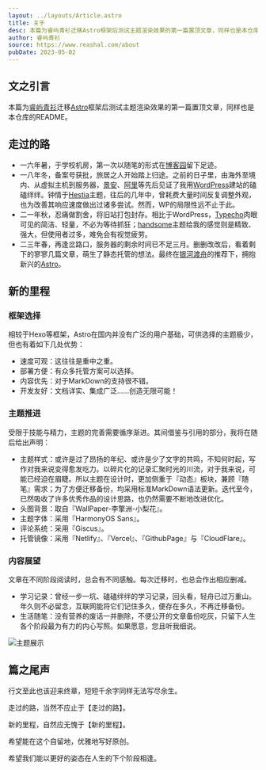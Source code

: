 ```yaml
---
layout: ../layouts/Article.astro
title: 关于
desc: 本篇为睿屿青衫迁移Astro框架后测试主题渲染效果的第一篇置顶文章，同样也是本仓库的README
author: 睿屿青衫
source: https://www.reashal.com/about
pubDate: 2023-05-02
---
```

## 文之引言

本篇为[睿屿青衫](//www.reashal.com)迁移[Astro](//astro.build/)框架后测试主题渲染效果的第一篇置顶文章，同样也是本仓库的README。

## 走过的路

+ 一六年暑，于学校机房，第一次以随笔的形式在[博客园](//www.cnblogs.com)留下足迹。
+ 一八年冬，备案号获批，旅居之人开始踏上归途。之前的日子里，由海外至境内、从虚拟主机到服务器，[景安](//www.zzidc.com)、[阿里](//www.aliyun.com)等先后见证了我用[WordPress](https://cn.wordpress.org/)建站的磕磕绊绊。钟情于[Hestia](https://cn.wordpress.org/themes/hestia/)主题，往后的几年中，曾耗费大量时间反复调整外观，也为改善其响应速度做出过诸多尝试。然而，WP的局限性远不止于此。
+ 二一年秋，忍痛做割舍，将旧站打包封存。相比于WordPress，[Typecho](https://typecho.org/)肉眼可见的简洁、轻量，不必为等待抓狂；[handsome](https://www.ihewro.com/archives/489/)主题给我的感觉则是精致、强大，但使用者过多，难免会有视觉疲劳。
+ 二三年春，再逢岔路口，服务器的剩余时间已不足三月。删删改改后，看着剩下的寥寥几篇文章，萌生了静态托管的想法。最终在[银河渡舟](//suborbit.net)的推荐下，拥抱新兴的[Astro](https://docs.astro.build/zh-cn/concepts/why-astro/)。

## 新的里程

### 框架选择

相较于Hexo等框架，Astro在国内并没有广泛的用户基础，可供选择的主题极少，但也有着如下几处优势：

+ 速度可观：这往往是重中之重。
+ 部署方便：有众多托管方案可以选择。
+ 内容优先：对于MarkDown的支持很不错。
+ 开发友好：文档详实、集成广泛……创造无限可能！

### 主题推进

受限于技能与精力，主题的完善需要循序渐进。其间借鉴与引用的部分，我将在随后给出声明：

- 主题样式：或许是过了昂扬的年纪、或许是少了文字的共鸣，不知何时起，写作对我来说变得愈发吃力。以碎片化的记录汇聚时光的川流，对于我来说，可能已经迫在眉睫。所以主题在设计时，更加侧重于『动态』板块，兼顾『随笔』需求；为了方便迁移备份，均采用标准MarkDown语法更新。迭代至今，已然吸收了许多优秀作品的设计思路，也仍然需要不断地改进优化。
- 头图背景：取自『WallPaper-李擎洲-小梨花』。
- 主题字体：采用『HarmonyOS Sans』。
- 评论系统：采用『Giscus』。
- 托管镜像：采用『Netlify』、『Vercel』、『GithubPage』与『CloudFlare』。

### 内容展望

文章在不同阶段阅读时，总会有不同感触。每次迁移时，也总会作出相应删减。

- 学习记录：曾经一步一坑、磕磕绊绊的学习记录，回头看，轻舟已过万重山。年久则不必留念，互联网能将它们记住多久，便存在多久，不再迁移备份。
- 生活随笔：没有营养的废话一并删除，不便公开的文章备份吃灰，只留下人生各个阶段最为有力的内心写照。如果愿意，您且听我细说。

![主题展示](/static/images/Theme.png)

## 篇之尾声

行文至此也该迎来终章，短短千余字同样无法写尽余生。

走过的路，当然不应止于【走过的路】。

新的里程，自然应无愧于【新的里程】。

希望能在这个自留地，优雅地写好原创。

希望我们能以更好的姿态在人生的下个阶段相逢。